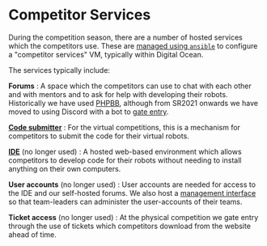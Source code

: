 # Competitor Services

During the competition season, there are a number of hosted services which the
competitors use. These are [managed using `ansible`][ansible] to configure
a "competitor services" VM, typically within Digital Ocean.

[ansible]: https://github.com/srobo/ansible/tree/main/roles/competitor-services-nginx#readme

The services typically include:

**Forums**
:   A space which the competitors can use to chat with each other and with
    mentors and to ask for help with developing their robots.
    Historically we have used [PHPBB](https://phpbb.com), although from SR2021 
    onwards we have moved to using Discord with a bot to [gate entry](discord-gated-entry).

**[Code submitter](https://github.com/PeterJCLaw/code-submitter/)**
:   For the virtual competitions, this is a mechanism for competitors to submit
    the code for their virtual robots.

**[IDE](https://github.com/srobo/srobo-ide/)** (no longer used)
:   A hosted web-based environment which allows competitors to develop code for
    their robots without needing to install anything on their own computers.

**User accounts** (no longer used)
:   User accounts are needed for access to the IDE and our self-hosted forums.
    We also host a [management interface](https://github.com/srobo/nemesis/) so
    that team-leaders can administer the user-accounts of their teams.

**Ticket access** (no longer used)
:   At the physical competition we gate entry through the use of tickets which
    competitors download from the website ahead of time.

[discord-gated-entry]: https://github.com/srobo/discord-gated-entry/
